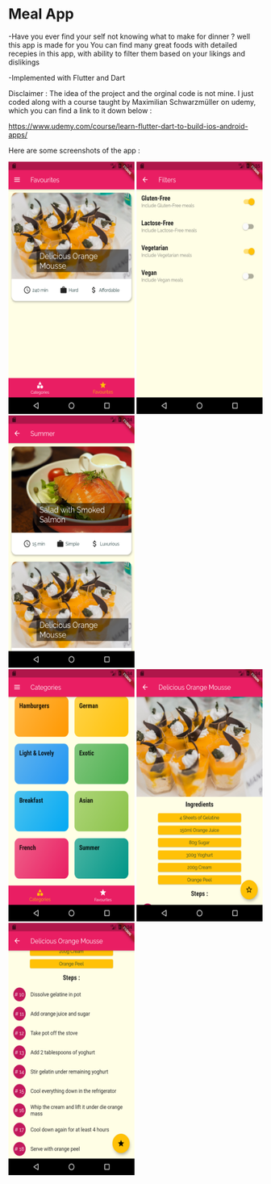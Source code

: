 # Meal App  

-Have you ever find your self not knowing what to make for dinner ? well this app is made for you 
You can find many great foods with detailed recepies in this app, with ability to filter them based on your likings and dislikings 


-Implemented with Flutter and Dart 

Disclaimer : The idea of the project and the orginal code is not mine. I just coded along with a course taught by Maximilian Schwarzmüller on udemy, which you can find a link to it down below :

https://www.udemy.com/course/learn-flutter-dart-to-build-ios-android-apps/

Here are some screenshots of the app : 


<img src="./screenshots/Screenshot_1657533898.png" width = 250 height = 500>           <img src="./screenshots/Screenshot_1657533909.png" width = 250 height = 500>                <img src="./screenshots/Screenshot_1657533866.png" width = 250 height = 500>   
<img src="./screenshots/Screenshot_1657533869.png" width = 250 height = 500>   <img src="./screenshots/Screenshot_1657533875.png" width = 250 height = 500>   <img src="./screenshots/Screenshot_1657533883.png" width = 250 height = 500>  
